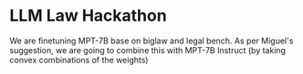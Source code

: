 # LLM Law Hackathon 

We are finetuning MPT-7B base on biglaw and legal bench. As per Miguel's suggestion, we are going to combine this with MPT-7B Instruct (by taking convex combinations of the weights)